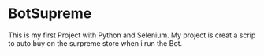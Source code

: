# BotSupreme
This is my first Project with Python and  Selenium.
My project is creat a scrip to auto buy on the surpreme store when i run the Bot.
